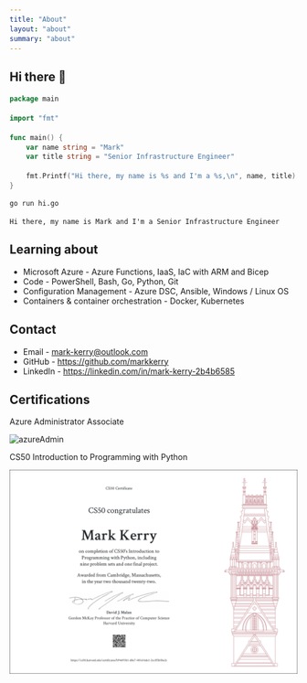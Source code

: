 ```yaml
---
title: "About"
layout: "about"
summary: "about"
---
```


## Hi there 👋

```go
package main

import "fmt"

func main() {
    var name string = "Mark"
    var title string = "Senior Infrastructure Engineer"

    fmt.Printf("Hi there, my name is %s and I'm a %s,\n", name, title)
}
```

```terminal
go run hi.go  

Hi there, my name is Mark and I'm a Senior Infrastructure Engineer
```

## Learning about

* Microsoft Azure - Azure Functions, IaaS, IaC with ARM and Bicep
* Code - PowerShell, Bash, Go, Python, Git
* Configuration Management - Azure DSC, Ansible, Windows / Linux OS
* Containers & container orchestration - Docker, Kubernetes

## Contact

* Email - mark-kerry@outlook.com
* GitHub - https://github.com/markkerry
* LinkedIn - https://linkedin.com/in/mark-kerry-2b4b6585

## Certifications

Azure Administrator Associate

![azureAdmin](https://images.youracclaim.com/images/35d18649-95c6-4c78-b07a-cfc1362318f3/azure-administrator-associate.png)

CS50 Introduction to Programming with Python

![cs50p-cert](posts/cs50p-programming-with-python/media/CS50P.png)
